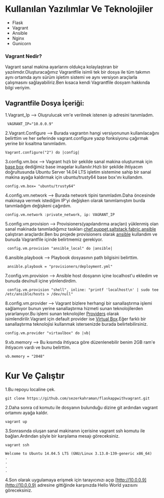 # Kullanılan Yazılımlar Ve Teknolojiler
- Flask
- Vagrant
- Ansible
- Nginx
- Gunicorn


### Vagrant Nedir?
Vagrant sanal makina ayarlarını oldukça kolaylaştıran bir yazılımdır.Oluşturacağımız Vagrantfile isimli tek bir dosya ile tüm takımın aynı ortamda aynı sürüm işletim sistemi ve aynı versiyon araçlarla çalışmasını sağlayabiliriz.Ben kısaca kendi Vagrantfile dosyam hakkında bilgi veriyim.

## Vagrantfile Dosya İçeriği:
1.Vagrant_Ip --> Oluşrulucak vm'e verilmek istenen ip adresini tanımladım.
```
 VAGRANT_IP="10.0.0.9"
 ```
 2.Vagrant.Configure --> Burada vagrantın hangi versiyonunun kullanılacağını belirttim ve her seferinde vagrant.configure yazıp fonksiyonu çağırmak yerine bir kısaltma tanımladım.
 ```
 Vagrant.configure("2") do |config|
 ```
 3.config.vm.box --> Vagrant hızlı bir şekilde sanal makina oluşturmak için [base box](https://app.vagrantup.com/boxes/search) dediğimiz base imagelar kullanılır.Hızlı bir şekilde ihtiyacım doğrultusunda Ubuntu Server 14.04 LTS işletim sistemine sahip bir sanal makina ayağa kaldırmak için ubuntu/trusty64 base box'ını kullandım.
 ```
 config.vm.box= "ubuntu/trusty64"
 ```
 4.config.vm.network --> Burada network tipini tanımladım.Daha öncesinde makinaya vermek istediğim IP'yi değişken olarak tanımlamıştım burda tanımladığım değişkeni çağırdım.
 ```
 config.vm.network :private_network, ip: VAGRANT_IP
 ```
5.config.vm.provision --> Provisioners(yapılandırma araçları) yüklenmiş olan sanal makinada tanımladığımız taskları [chef](https://www.tutorialspoint.com/chef/chef_overview.htm),[puppet](https://puppet.com/docs/),[saltstack](https://docs.saltproject.io/en/latest/),[fabric](https://fabricmc.net/wiki/doku.php),[ansible](https://docs.ansible.com/) çalıştıran araçlardır.Ben bu projede provisioners olarak [ansible](https://docs.ansible.com/) kullandım ve bunuda Vagrantfile içinde belirtmemiz gerekiyor.
```
 config.vm.provision "ansible_local" do |ansible|
 ```
 6.ansible.playbook --> Playbook dosyasının path bilgisini belirttim.
```
 ansible.playbook = "provisioners/deployment.yml"
 ```
7.config.vm.provision --> Ansible host dosyanın içine localhost'u ekledim ve bunuda dev/null içine yönlendirdim.
```
 config.vm.provision "shell", inline: "printf 'localhost\n' | sudo tee /etc/ansible/hosts > /dev/null"
 ```
 8.config.vm.provider --> Vagrant bizlere herhangi bir sanallaştırma işlemi sağlamıyor bunun yerine sanallaştırma hizmeti sunan teknolojilerden yararlanıyor.Bu işlemi sunan teknolojiler [Providers](https://www.vagrantup.com/docs/providers) olarak isimlendirilir.Vagrant için default provider ise [Virtual Box](https://www.virtualbox.org/).Eğer farklı bir sanallaştırma teknolojisi kullanmak istersenizde burada belirtebilirsiniz.
 ```
 config.vm.provider "virtaulbox" do |vb|
 ```

9.vb.memory --> Bu kısımda ihtiyaca göre düzenlenebilir benim 2GB ram'e ihtiyacım vardı ve bunu belirttim.
```
vb.memory = "2048"
 ```
 # Kur Ve Çalıştır

 1.Bu repoyu localine çek.
 ```
git clone https://github.com/sezerkahraman/flaskappwithvagrant.git
 ```
2.Daha sonra cd komutu ile dosyanın bulunduğu dizine git ardından vagrant ortamını ayağa kaldır.
```
vagrant up
 ```
3.Sonrasında oluşan sanal makinanın içerisine vagrant ssh komutu ile bağlan.Ardından şöyle bir karşılama mesajı göreceksiniz.
```
vagrant ssh
 ```
 ```
Welcome to Ubuntu 14.04.5 LTS (GNU/Linux 3.13.0-139-generic x86_64)
.
.
.
.
```
4.Son olarak uygulamaya erişmek için tarayıcınızı açıp [http://10.0.0.9](http://10.0.0.9) adresine gittiğinde karşınızda Hello World yazısını göreceksiniz.

